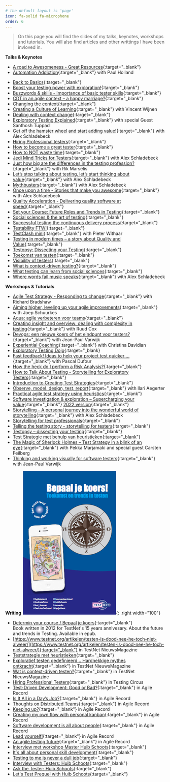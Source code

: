 ```yaml
---
# the default layout is 'page'
icon: fa-solid fa-microphone
order: 6
---
```


<blockquote class="prompt-info">On this page you will find the slides of my talks, keynotes, workshops and tutorials. You will also find articles and other writtings I have been invloved in.</blockquote>

**Talks & Keynotes**
- [A road to Awesomeness - Great Resources](/assets/files/Great-resources-a-road-to-awesomeness-TestBashManchester2016-HuibSchoots%20-Updated%20-version.pdf){:target="_blank"}
- [Automation Addiction](/assets/files/Automation%20Addiction%20-%20ATD%202023%20-%20Paul%20Holland%20and%20Huib%20Schoots.pdf){:target="_blank"} with Paul Holland
<!--- [Bad-gile: the gameshow](){:target="_blank"} with BArt Knaack & Alex Schladebeck --> 
- [Back to Basics](/assets/files/Back-to-Basics-Noordertest2024-HuibSchoots.pdf){:target="_blank"}
- [Boost your testing power with exploration!](/assets/files/Exploratory-testing-HuibSchoots-DutchTestingDay2012.pdf){:target="_blank"}
- [Buzzwords & skills - Importance of basic tester skills](/assets/files/Buzzwords-and-skills-AgileTDOpenAir2023-HuibSchoots.pdf){:target="_blank"}
- [CDT in an agile context – a happy marriage?](/assets/files/Happy-Marriage-TestBash2014-HuibSchoots.pdf){:target="_blank"}
- [Changing the context](/assets/files/Changing-the-context-ATD2012.pdf){:target="_blank"}
- [Creating a Culture of Learning](/assets/files/Creating-a-culture-of-learning-VincentWijnen-HuibSchoots-ATD2022.pdf){:target="_blank"} with Vincent Wijnen
- [Dealing with context change](/assets/files/Dealing-With-Context-Change-HuibSchoots-CopenhagenContext2015.pdf){:target="_blank"}
- [Exploratory Testing Explained](/assets/files/ET%20Explained%20-%20ExpoQA%202018%20-%20Huib%20Schoots.pdf){:target="_blank"} with special Guest Santhosh Tuppad
- [Get off the hamster wheel and start adding value!](/assets/files/Get%20off%20the%20hamster%20wheel%20and%20start%20adding%20value%20-%20Huib%20Schoots%20-%20Alex%20Schladebeck%20-%20ATD%202018.pdf){:target="_blank"} with Alex Schladebeck
- [Hiring Professional testers](/assets/files/Hiring-professional-testers-Webinar%20EuroStar2014.pdf){:target="_blank"}
- [How to become a great tester](/assets/files/How-to-become-a-great-tester-EuroSTAR2013-HuibSchoots.pdf){:target="_blank"}
- [How to NOT waste time](/assets/files/How-to-not-waste-time-OnlineTestConf2022-HuibSchoots.pdf){:target="_blank"}
- [Jedi Mind Tricks for Testers](/assets/files/JediMindTricks%20-%20TestBash%20Manchester%20-%20Alex%20Schladebeck%20-%20Huib%20Schoots.pdf){:target="_blank"} with Alex Schladebeck
- [Just how big are the differences in the testing profession?](/assets/files/Just-how-big-are-the-differences-in-testing-TestNetVoorjaarevenement2024-RikMarselis-HuibSchoots.pdf){:target="_blank"} with Rik Marselis
- [Let’s stop talking about testing, let’s start thinking about value](/assets/files/Let’s%20stop%20talking%20about%20Testing,%20let’s%20start%20thinking%20about%20value%20-%20ExpoQA%202018%20-%20Alex%20Schladebeck%20and%20Huib%20Schoots.pdf){:target="_blank"} with Alex Schladebeck
- [Mythbusters](/assets/files/Mythbusters-AgileTestingDayNL-HuibSchoots-AlexSchladebeck.pdf){:target="_blank"} with Alex Schladebeck
- [Once upon a time - Stories that make you awesome](/assets/files/Keynote%20-%20Stories%20that%20make%20you%20awesome%20-%20ATD%202016%20-%20Alex%20Schladebeck%20and%20Huib%20Schoots.pdf){:target="_blank"} with Alex Schladebeck
- [Quality Acceleration - Delivering quality software at speed](/assets/files/Quality-Acceleration-delivering-quality-software-at-speed-Inflectracon2020-HuibSchoots.pdf){:target="_blank"}
- [Set your Course: Future Roles and Trends in Testing](/assets/files/Set-your-course-HuibSchoots-LetsTest2013.pdf){:target="_blank"}
- [Social sciences & the art of testing](/assets/files/Social-sciences-and-the-art-of-testing-CAST2014-Huib%20Schoots.pdf){:target="_blank"}
- [Successful testing the continuous delivery process](/assets/files/Continuous-Delivery-test-automation-day.pdf){:target="_blank"}
- [Testability FTW!](/assets/files/Testability-FTW-Apil2016-HuibSchoots.pdf){:target="_blank"}
- [TestClash mini](/assets/files/Testclash_Mini.pdf){:target="_blank"} with Pieter Withaar
- [Testing in modern times – a story about Quality and Value](/assets/files/Testing%20in%20modern%20times%20-%20a%20story%20about%20Quality%20and%20Value%20-%20Oredev%202022.pdf){:target="_blank"}
- [Testopsy: Dissecting your Testing](/assets/files/Testopsy-ETC2017-HuibSchoots.pdf){:target="_blank"}
- [Toekomst van testen](/assets/files/Toekomst-testen%2020111004.pdf){:target="_blank"}
- [Visibility of testers](/assets/files/Visibility-of-testers-AgileTDOpenAir2023-HuibSchoots.pdf){:target="_blank"}
- [What is context-driven testing?](/assets/files/What-is-CDT-TestNet-Najaarsevenement2013-HuibSchoots.pdf){:target="_blank"}
- [What testing can learn from social sciences](/assets/files/What-testing-can-learn-from-social-sciences-BTD2013.pdf){:target="_blank"}
- [Where words fail music speaks](/assets/files/Where%20words%20fail%20music%20speaks%20-%20ATD%20Potsdam%202015%20-%20Huib%20Schoots%20&%20Alex%20Schladebeck.pdf){:target="_blank"} with Alex Schladebeck

**Workshops & Tutorials**
- [Agile Test Strategy - Responding to change](/assets/files/Agile-Test-Strategy-Responding-to-change.pdf){:target="_blank"} with Richard Bradshaw
- [Aiming higher, leveling up your agile improvements](/assets/files/Aiming%20Higher%20-%20ATD%202017%20-%20Huib%20Schoots%20and%20Joep%20Schuurkes.pdf){:target="_blank"} with Joep Schuurkes
- [Aqua: agile verbeteren voor teams](/assets/files/Aqua%20-%20agile%20Improvement%20-%20TestNet%20Zomerworkshops%202017%20-%20Huib%20Schoots.pdf){:target="_blank"}
- [Creating insight and overview: dealing with complexity in testing](/assets/files/Creating%20insight%20and%20overview%20-%20Dealing%20with%20complexity%20in%20testing%20-%20Copenhagencontext%202017.pdf){:target="_blank"} with Ruud Cox
- [Devops: een nieuwe koers of het eindpunt voor testers?](/assets/files/devops%20-%20een%20nieuwe%20koers%20of%20het%20eindpunt%20voor%20testers%20-%20TestNet%20Voorjaar%202017%20-%20JeanPaulVarwijk%20-%20HuibSchoots.pdf){:target="_blank"} with Jean-Paul Varwijk
- [Experiential Coaching](/assets/files/Flips%20-%20Experiential%20Coaching%20-%20ATD%202019.pdf){:target="_blank"} with Christina Davidian
- [Exploratory Testing Dojo](/assets/files/Testing-Dojo-NTD2014.pdf){:target="_blank}
- [Fast feedback! Ideas to help your project test quicker ... ](/assets/files/Fast-Feedback-HuibSchoots-PascalDufour-AgileTestingDays2013.pdf){:target="_blank"} with Pascal Dufour
- [How the heck do I perform a Risk Analysis?](/assets/files/How-the-heck-do-I-perform-a-Risk-Analysis-ATD2020-HuibSchoots-PaulHolland.pdf){:target="_blank"}
- [How to Talk About Testing - Storytelling for Exploratory Testers](/assets/files/How-to-Talk-About-Testing-Storytelling-for-Exploratory-Testers-99min-MoT.pdf){:target="_blank"}
- [Introduction to Creating Test Strategies](/assets/files/Introduction-to-creating-test-strategies-99min-MoT.pdf){:target="_blank"}
- [Observe, model, design, test, report](https://www.dropbox.com/scl/fi/ejfz7r3y546ik5360ztuc/OBSERVE-MODEL-DESIGN-TEST-REPORT-v3.pdf?rlkey=itphz6ej2m73ccz3xfu9wti6p&st=6u0p3e0l&dl=0){:target="_blank"} with Ilari Aegerter
- [Practical agile test strategy using heuristics](/assets/files/Workshop-Test-Strategy-AgileTestingDays2014-HuibSchoots.pdf){:target="_blank"}
- [Software investigation & exploration – Supercharging your value](/assets/files/Software%20investigation%20and%20exploration%20-%20Supercharging%20your%20value%20-%20ATD%20USA%202019%20-%20Huib%20Schoots%20and%20Alex%20Schladeback.pdf){:target="_blank"} [2022 version](/assets/files/Software%20investigation%20&%20exploration%20%20-%20%20Supercharging%20your%20value%20-%20ATD%20USA%202022.pdf){:target="_blank"}
- [Storytelling - A personal journey into the wonderful world of storytelling](/assets/files/Workshop%20Storytelling%20-%20ATD%20USA%202018%20-%20Alex%20Schladebeck%20-%20Huib%20Schoots.pdf){:target="_blank"} with Alex Schladebeck
- [Storytelling for test professionals](/assets/files/Slides%20Workshop%20Storytelling%20LTGW%202017%20Huib%20Schoots.pdf){:target="_blank"}
- [Telling the testing story - storytelling for testers](/assets/files/Telling%20the%20testing%20story%20-%20storytelling%20for%20testers%20-%20Huib%20Schoots%20-%20TestNet%20Voorjaar%202015.pdf){:target="_blank"}
- [Testopsy – dissecting your testing](/assets/files/TestOpsy%20-%20ATD%202017%20-%20Huib%20Schoots%20and%20Alex%20Schladebeck.pdf){:target="_blank"}
- [Test Strategie met behulp van heuristieken](/assets/files/Teststrategie-met-heuristieken-TestNetNieuws-Huib-Schoots.pdf){:target="_blank"}
- [The Magic of Sherlock Holmes – Test Strategy in a blink of an eye](/assets/files/magic-of-sherlock-holmes.pdf){:target="_blank"} with Pekka Marjamaki and special guest Carsten Feilberg
- [Thinking and working visually for software testers](/assets/files/Thinking-and-working-visually-for-software-testers-LetsTest2013.pdf){:target="_blank"} with Jean-Paul Varwijk

**Writing**
![Bepaal je koers](/assets/img/bepaaljekoers.png){: .right width="100"}
- [Determin your course / Bepaal je koers](/assets/files/testnet_bepaal_je_koers.epub){:target="_blank"}<br>
    Book written in 2012 for TestNet's 15 years annivesary. About the future and trends in Testing. Available in epub.
- [https://www.testnet.org/artikelen/testen-is-dood-nee-he-toch-niet-alweer/](https://www.testnet.org/artikelen/testen-is-dood-nee-he-toch-niet-alweer/){:target="_blank"} in TestNet NieuwsMagazine
- [Teststrategie met heuristieken](/assets/files/Teststrategie-met-heuristieken-TestNetNieuws-Huib-Schoots.pdf){:target="_blank"}
- [Exploratief testen gedefinieerd... Hardnekkige mythes ontkracht](/assets/files/Exploratief-testen-gedefinieerd-TestNetNieuws-HuibSchoots.pdf){:target="_blank"} in TestNet NieuwsMagazine
- [Wat is context-driven testen?](/assets/files/Wat-is-Context-driven-Testen-TestNetNieuws-HuibSchoots.pdf){:target="_blank"} in TestNet NieuwsMagazine
- [Hiring Professional Testers](/assets/files/Testing-Circus-Vol5-Edition07-July-2014-Hiring-Professional-Testers-Huib.pdf){:target="_blank"} in Testing Circus
- [Test-Driven Development: Good or Bad?](/assets/files/agilerecord_june2014.pdf){:target="_blank"} in Agile Record
- [Is It All in a Day’s Job?](/assets/files/agilerecord_17_schoots.pdf){:target="_blank"} in Agile Record
- [Thoughts on Distributed Teams](/assets/files/agilerecord_15_schoots.pdf){:target="_blank"} in Agile Record
- [Keeping up?](/assets/files/agilerecord_14_schoots.pdf){:target="_blank"} in Agile Record
- [Creating my own flow with personal kanban](/assets/files/agilerecord_13_schoots.pdf){:target="_blank"} in Agile Record
- [Software development is all about people](/assets/files/agilerecord_12_schoots.pdf){:target="_blank"} in Agile Record
- [Lead yourself!](/assets/files/agilerecord_10_schoots.pdf){:target="_blank"} in Agile Record
- [An agile testing future](/assets/files/agilerecord_09_schoots.pdf){:target="_blank"} in Agile Record
- [Interview met workshop Master Huib Schoots](/assets/files/Interview_Huib_Schoots_TNN_2015.pdf){:target="_blank"}
- [It`s all about personal skill development](https://www.a1qa.com/blog/its-all-about-personal-skill-develop/){:target="_blank"}
- [Testing to me is never a dull job](https://www.a1qa.com/blog/testing-to-me-is-never-a-dull-job-interview-with-huib-schoots-part-1/){:target="_blank"}
- [Interview with Testers: Huib Schoots](/assets/files/Testing-Circus-Vol5-Edition07-July-2014-Interview-Huib.pdf){:target="_blank"}
- [Ask the Tester: Huib Schoots](/assets/files/STPQATEST062012.pdf){:target="_blank"}
- [Let's Test Prequel with Huib Schoots](https://www.shino.de/2012/03/18/lets-test-prequel-with-huib-schoots/){:target="_blank"}